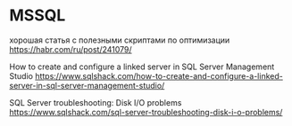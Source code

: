 # MSSQL

хорошая статья с полезными скриптами по оптимизации 
https://habr.com/ru/post/241079/

How to create and configure a linked server in SQL Server Management Studio
https://www.sqlshack.com/how-to-create-and-configure-a-linked-server-in-sql-server-management-studio/

SQL Server troubleshooting: Disk I/O problems
https://www.sqlshack.com/sql-server-troubleshooting-disk-i-o-problems/
